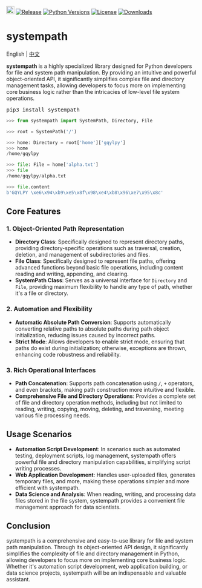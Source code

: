 [<img alt="LOGO" src="https://python.org/favicon.ico" height="21" width="21"/>](http://gqylpy.com)
[![Release](https://img.shields.io/github/release/gqylpy/systempath.svg?style=flat-square)](https://github.com/gqylpy/systempath/releases/latest)
[![Python Versions](https://img.shields.io/pypi/pyversions/systempath)](https://pypi.org/project/systempath)
[![License](https://img.shields.io/pypi/l/systempath)](https://github.com/gqylpy/systempath/blob/master/LICENSE)
[![Downloads](https://static.pepy.tech/badge/systempath)](https://pepy.tech/project/systempath)

# systempath
English | [中文](https://github.com/gqylpy/systempath/blob/master/README_CN.md)

**systempath** is a highly specialized library designed for Python developers for file and system path manipulation. By providing an intuitive and powerful object-oriented API, it significantly simplifies complex file and directory management tasks, allowing developers to focus more on implementing core business logic rather than the intricacies of low-level file system operations.

<kbd>pip3 install systempath</kbd>

```python
>>> from systempath import SystemPath, Directory, File

>>> root = SystemPath('/')

>>> home: Directory = root['home']['gqylpy']
>>> home
/home/gqylpy

>>> file: File = home['alpha.txt']
>>> file
/home/gqylpy/alpha.txt

>>> file.content
b'GQYLPY \xe6\x94\xb9\xe5\x8f\x98\xe4\xb8\x96\xe7\x95\x8c'
```

## Core Features

### 1. Object-Oriented Path Representation

- **Directory Class**: Specifically designed to represent directory paths, providing directory-specific operations such as traversal, creation, deletion, and management of subdirectories and files.
- **File Class**: Specifically designed to represent file paths, offering advanced functions beyond basic file operations, including content reading and writing, appending, and clearing.
- **SystemPath Class**: Serves as a universal interface for `Directory` and `File`, providing maximum flexibility to handle any type of path, whether it's a file or directory.

### 2. Automation and Flexibility

- **Automatic Absolute Path Conversion**: Supports automatically converting relative paths to absolute paths during path object initialization, reducing issues caused by incorrect paths.
- **Strict Mode**: Allows developers to enable strict mode, ensuring that paths do exist during initialization; otherwise, exceptions are thrown, enhancing code robustness and reliability.

### 3. Rich Operational Interfaces

- **Path Concatenation**: Supports path concatenation using `/`, `+` operators, and even brackets, making path construction more intuitive and flexible.
- **Comprehensive File and Directory Operations**: Provides a complete set of file and directory operation methods, including but not limited to reading, writing, copying, moving, deleting, and traversing, meeting various file processing needs.

## Usage Scenarios

- **Automation Script Development**: In scenarios such as automated testing, deployment scripts, log management, systempath offers powerful file and directory manipulation capabilities, simplifying script writing processes.
- **Web Application Development**: Handles user-uploaded files, generates temporary files, and more, making these operations simpler and more efficient with systempath.
- **Data Science and Analysis**: When reading, writing, and processing data files stored in the file system, systempath provides a convenient file management approach for data scientists.

## Conclusion

systempath is a comprehensive and easy-to-use library for file and system path manipulation. Through its object-oriented API design, it significantly simplifies the complexity of file and directory management in Python, allowing developers to focus more on implementing core business logic. Whether it's automation script development, web application building, or data science projects, systempath will be an indispensable and valuable assistant.
